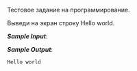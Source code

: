 Тестовое задание на программирование.

Выведи на экран строку Hello world.

***Sample Input***:

***Sample Output***:
```
Hello world
```
